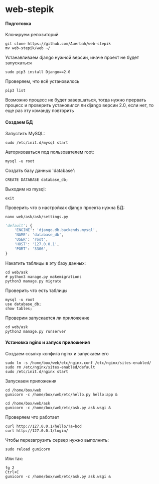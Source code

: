 ﻿# web-stepik

#### Подготовка
Клонируем репозиторий
```
git clone https://github.com/Auerbah/web-stepik
mv web-stepik/web ~/
```
Устанавливаем django нужной версии, иначе проект не будет запускаться
```
sudo pip3 install Django==2.0
```
Проверяем, что всё установилось
```
pip3 list
```
Возможно процесс не будет завершаться, тогда нужно прервать процесс и проверить установился ли django версии 2.0,
если нет, то еще раз эту команду повторить

#### Создаем БД
Запустить MySQL:
```
sudo /etc/init.d/mysql start
```
Авторизоваться под пользователем root:
```
mysql -u root
```
Создать базу данных 'database':
```
CREATE DATABASE database_db;
```
Выходим из mysql:
```
exit
```
Проверить что в настройках django проекта нужна БД:
```
nano web/ask/ask/settings.py
``` 
```python
'default': {
    'ENGINE': 'django.db.backends.mysql',
    'NAME': 'database_db',
    'USER': 'root',
    'HOST': '127.0.0.1',
    'PORT': '3306',
}
```
Накатить таблицы в эту базу данных:
```
cd web/ask
# python3 manage.py makemigrations
python3 manage.py migrate
```
Проверить что есть таблицы
```
mysql -u root
use database_db;
show tables;
```
Проверим запускается ли приложение
```
cd web/ask
python3 manage.py runserver
```
#### Установка nginx и запуск приложения
Создаем ссылку конфига nginx и запускаем его
```
sudo ln -s /home/box/web/etc/nginx.conf /etc/nginx/sites-enabled/
sudo rm /etc/nginx/sites-enabled/default
sudo /etc/init.d/nginx start
```
Запускаем приложения
```
cd /home/box/web
gunicorn -c /home/box/web/etc/hello.py hello:app &

cd /home/box/web/ask
gunicorn -c /home/box/web/etc/ask.py ask.wsgi &
```
Проверяем что работает
```
curl http://127.0.0.1/hello/?a=bcd
curl http://127.0.0.1/login/
```
Чтобы перезагрузить сервер нужно выполнить:
```
sudo reload gunicorn
```
Или так:
```
fg 2
Ctrl+C
gunicorn -c /home/box/web/etc/ask.py ask.wsgi &
```
